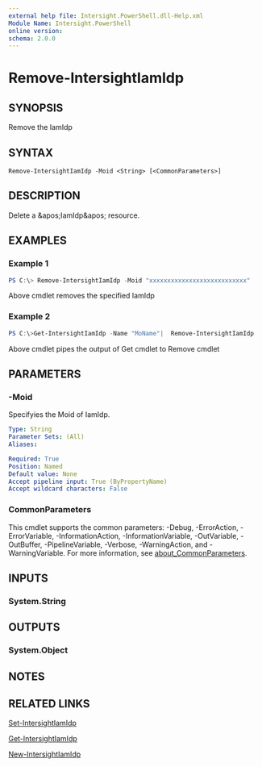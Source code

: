 ```yaml
---
external help file: Intersight.PowerShell.dll-Help.xml
Module Name: Intersight.PowerShell
online version:
schema: 2.0.0
---
```


# Remove-IntersightIamIdp

## SYNOPSIS
Remove the IamIdp

## SYNTAX

```
Remove-IntersightIamIdp -Moid <String> [<CommonParameters>]
```

## DESCRIPTION
Delete a &amp;apos;IamIdp&amp;apos; resource.

## EXAMPLES

### Example 1
```powershell
PS C:\> Remove-IntersightIamIdp -Moid "xxxxxxxxxxxxxxxxxxxxxxxxxxx"
```
Above cmdlet removes the specified IamIdp 

### Example 2
```powershell
PS C:\>Get-IntersightIamIdp -Name "MoName"|  Remove-IntersightIamIdp
```
Above cmdlet pipes the output of Get cmdlet to Remove cmdlet

## PARAMETERS

### -Moid
Specifyies the Moid of IamIdp.

```yaml
Type: String
Parameter Sets: (All)
Aliases:

Required: True
Position: Named
Default value: None
Accept pipeline input: True (ByPropertyName)
Accept wildcard characters: False
```

### CommonParameters
This cmdlet supports the common parameters: -Debug, -ErrorAction, -ErrorVariable, -InformationAction, -InformationVariable, -OutVariable, -OutBuffer, -PipelineVariable, -Verbose, -WarningAction, and -WarningVariable. For more information, see [about_CommonParameters](http://go.microsoft.com/fwlink/?LinkID=113216).

## INPUTS

### System.String

## OUTPUTS

### System.Object
## NOTES

## RELATED LINKS

[Set-IntersightIamIdp](./Set-IntersightIamIdp.md)

[Get-IntersightIamIdp](./Get-IntersightIamIdp.md)

[New-IntersightIamIdp](./New-IntersightIamIdp.md)

